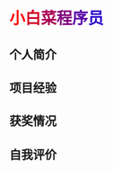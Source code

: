 <!--
 * @Author: 孙浩然
 * @Date: 2020-04-15 22:09:18
 * @LastEditors: 孙浩然
 * @LastEditTime: 2020-06-30 10:57:32
 * @FilePath: \Java-Point\docs\authorintroducer.md
 * @博客地址: 个人博客，如果各位客官觉得不错，请点个赞，谢谢。[地址](https://codefool0307.github.io/JavaScholar/#/)
--> 
<!--小白菜程序员-->
# <font color="#FF0000">小</font><font color="#D5002A">白</font><font color="#AB0054">菜</font><font color="#81007E">程</font><font color="#5700A8">序</font><font color="#2D00D2">员</font>

## 个人简介

## 项目经验

## 获奖情况

## 自我评价



